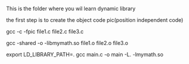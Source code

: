 This is the folder where you wil learn dynamic library

the first step is to create the object code  pic(position independent code)

gcc -c -fpic file1.c file2.c file3.c

gcc -shared -o -libmymath.so file1.o file2.o file3.o

export LD_LIBRARY_PATH=. 
gcc main.c -o main -L. -lmymath.so 
